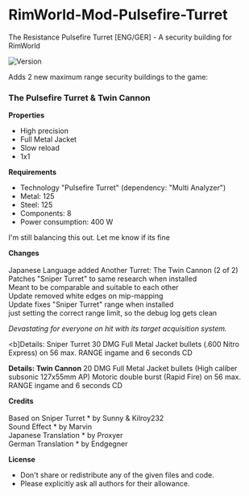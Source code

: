 # RimWorld-Mod-Pulsefire-Turret
The Resistance Pulsefire Turret [ENG/GER] - A security building for RimWorld 

<img src="https://camo.githubusercontent.com/1e4f97e52db576a793e373a27c2de38c026bb3f1/68747470733a2f2f696d672e736869656c64732e696f2f62616467652f52696d776f726c642d312e302d677265656e2e737667" alt="Version" data-canonical-src="https://img.shields.io/badge/Rimworld-1.0-green.svg" style="max-width:100%;"></a>

Adds 2 new maximum range security buildings to the game:

### The Pulsefire Turret & Twin Cannon
 
<b>Properties</b>
 - High precision
 - Full Metal Jacket
 - Slow reload
 - 1x1

<b>Requirements</b>
 - Technology "Pulsefire Turret"
   (dependency: "Multi Analyzer")
 - Metal: 125
 - Steel: 125
 - Components: 8
 - Power consumption: 400 W
 
I'm still balancing this out. Let me know if its fine
 
<b>Changes</b><br><br>
Japanese Language added
Another Turret: The Twin Cannon (2 of 2)
Patches "Sniper Turret" to same research when installed<br>
Meant to be comparable and suitable to each other<br>
Update removed white edges on mip-mapping <br>
Update fixes "Sniper Turret" range when installed<br>
just setting the correct range limit, so the debug log gets clean<br>

<i>Devastating for everyone on hit with its target acquisition system.</i>

<b]Details: Sniper Turret</b>
30 DMG Full Metal Jacket bullets (.600 Nitro Express)
on 56 max. RANGE ingame
and 6 seconds CD

<b>Details: Twin Cannon</b>
20 DMG Full Metal Jacket bullets (High caliber subsonic 127x55mm AP)
Motoric double burst (Rapid Fire)
on 56 max. RANGE ingame
and 6 seconds CD

<b>Credits</b><br><br>
Based on Sniper Turret * by Sunny & Kilroy232<br>
Sound Effect * by Marvin<br>
Japanese Translation * by Proxyer<br>
German Translation * by Endgegner<br>

<b>License</b>
- Don't share or redistribute any of the given files and code.
- Please explicitly ask all authors for their allowance.

